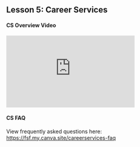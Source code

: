 ## Lesson 5: Career Services

#### CS Overview Video
<iframe src="https://fast.wistia.net/embed/iframe/982nzk14cz?seo=false&videoFoam=false" title="Career Services Video" allow="autoplay; fullscreen" allowtransparency="true" frameborder="0" scrolling="no" class="wistia_embed" name="wistia_embed" msallowfullscreen width="340" height="191"></iframe>
<script src="https://fast.wistia.net/assets/external/E-v1.js" async></script>

#### CS FAQ 
View frequently asked questions here: https://fsf.my.canva.site/careerservices-faq

